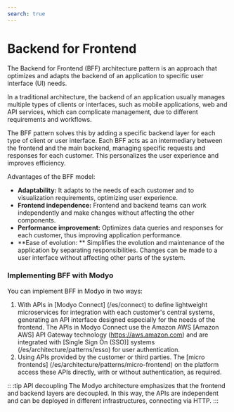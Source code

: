 ```yaml
---
search: true
---
```


# Backend for Frontend

The Backend for Frontend (BFF) architecture pattern is an approach that optimizes and adapts the backend of an application to specific user interface (UI) needs.

In a traditional architecture, the backend of an application usually manages multiple types of clients or interfaces, such as mobile applications, web and API services, which can complicate management, due to different requirements and workflows.

The BFF pattern solves this by adding a specific backend layer for each type of client or user interface. Each BFF acts as an intermediary between the frontend and the main backend, managing specific requests and responses for each customer. This personalizes the user experience and improves efficiency.

Advantages of the BFF model:

- **Adaptability:** It adapts to the needs of each customer and to visualization requirements, optimizing user experience.
- **Frontend independence:** Frontend and backend teams can work independently and make changes without affecting the other components.
- **Performance improvement:** Optimizes data queries and responses for each customer, thus improving application performance.
- **Ease of evolution: ** Simplifies the evolution and maintenance of the application by separating responsibilities. Changes can be made to a user interface without affecting other parts of the system.


### Implementing BFF with Modyo

You can implement BFF in Modyo in two ways:
1. With APIs in [Modyo Connect] (/es/connect) to define lightweight microservices for integration with each customer's central systems, generating an API interface designed especially for the needs of the frontend. The APIs in Modyo Connect use the Amazon AWS [Amazon AWS] API Gateway technology (https://aws.amazon.com) and are integrated with [Single Sign On (SSO)] systems (/es/architecture/patterns/esso) for user authentication.
2. Using APIs provided by the customer or third parties. The [micro frontends] (/es/architecture/patterns/micro-frontend) on the platform access these APIs directly, with or without authentication, as required.


:: :tip API decoupling
The Modyo architecture emphasizes that the frontend and backend layers are decoupled. In this way, the APIs are independent and can be deployed in different infrastructures, connecting via HTTP.
:::



